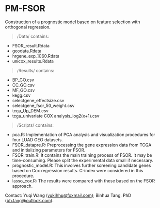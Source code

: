 # PM-FSOR
Construction of a prognostic model based on feature selection with orthogonal regression.

>/Data/ contains:
* FSOR_result.Rdata
* geodata.Rdata
* hrgene_exp_1060.Rdata
* unicox_results.Rdata

>/Results/ contains:
* BP_GO.csv
* CC_GO.csv
* MF_GO.csv
* kegg.csv
* selectgene_effectsize.csv
* selectgene_fsor_50_weight.csv
* tcga_Up_DEM.csv
* tcga_univariate COX analysis_log2(x+1).csv

>/Scripts/ contains: 
* pca.R: Implementation of PCA analysis and visualization procedures for four LUAD GEO datasets.
* FSOR_datapre.R: Preprocessing the gene expression data from TCGA and initializing parameters for FSOR.
* FSOR_train.R: It contains the main training process of FSOR. It may be time-consuming. Please split the experimental data small if necessary.
* prognostic_model.R: This involves further screening candidate genes based on Cox regression results. C-index were considered in this procedure. 
* lasso_cox.R: The results were compared with those based on the FSOR approach.

Contact:
Yuqi Wang (yukihhu@foxmail.com); Binhua Tang, PhD (bh.tang@outlook.com).
